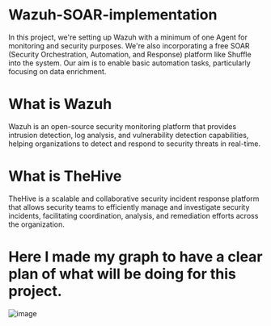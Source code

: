 # Wazuh-SOAR-implementation
In this project, we're setting up Wazuh with a minimum of one Agent for monitoring and security purposes. We're also incorporating a free SOAR (Security Orchestration, Automation, and Response) platform like Shuffle into the system. Our aim is to enable basic automation tasks, particularly focusing on data enrichment.

# What is Wazuh
Wazuh is an open-source security monitoring platform that provides intrusion detection, log analysis, and vulnerability detection capabilities, helping organizations to detect and respond to security threats in real-time.

# What is TheHive
TheHive is a scalable and collaborative security incident response platform that allows security teams to efficiently manage and investigate security incidents, facilitating coordination, analysis, and remediation efforts across the organization.

# Here I made my graph to have a clear plan of what will be doing for this project. 
![image](https://github.com/sharpleynate/Wazuh-SOAR-implementation/assets/114451775/9a168a0e-f721-4339-ba1b-88ead5a14537)

